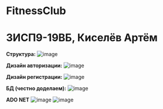 ﻿# FitnessClub

<h1>3ИСП9-19ВБ, Киселёв Артём</h1>

<b>Структура:</b>
![image](https://user-images.githubusercontent.com/116631267/218426585-7a48cef4-0a36-47bd-afc5-9754c992b433.png)

<b>Дизайн авторизации:</b>
![image](https://user-images.githubusercontent.com/116631267/218426872-49d81e90-f1ad-4034-8f33-3076d0cfb1b9.png)

<b>Дизайн регистрации:</b>
![image](https://user-images.githubusercontent.com/116631267/218427009-6904fe4e-6e09-4ad4-aeb8-97e2579bf2df.png)

<b>БД (честно доделаем):</b>
![image](https://user-images.githubusercontent.com/116631267/218427235-6765c6fb-ee41-4dbd-ac97-2339eb716662.png)

<b>ADO NET</b>
![image](https://user-images.githubusercontent.com/116631267/218427642-6ef69f3f-c3ce-4441-902b-a22fb51b5418.png)
![image](https://user-images.githubusercontent.com/116631267/218427957-468ed379-ee75-4880-a794-1961322987a5.png)
